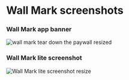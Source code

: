 # Wall Mark screenshots


###  Wall Mark app banner

![wall mark tear down the paywall resized](https://github.com/KaiKai7/Wall-Mark/assets/87836320/a0fc20f9-75c1-4dc3-bc44-fde0661ecc65)






### Wall Mark lite screenshot

![Wall Mark lite screenshot resize](https://github.com/KaiKai7/Wall-Mark/assets/87836320/ac78c963-31a1-4663-9248-92c88022a406)
